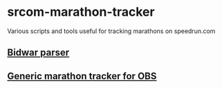 # srcom-marathon-tracker

Various scripts and tools useful for tracking marathons on speedrun.com

## [Bidwar parser](src/bidwar-parser/README.md)

## [Generic marathon tracker for OBS](src/obs/README.md)
